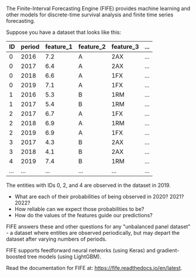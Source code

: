 The Finite-Interval Forecasting Engine (FIFE) provides machine learning and other models for discrete-time survival analysis and finite time series forecasting.

Suppose you have a dataset that looks like this:

| ID | period | feature_1 | feature_2 | feature_3 | ... |
|----|--------|-----------|-----------|-----------|-----|
| 0  | 2016   | 7.2       | A         | 2AX       | ... |
| 0  | 2017   | 6.4       | A         | 2AX       | ... |
| 0  | 2018   | 6.6       | A         | 1FX       | ... |
| 0  | 2019   | 7.1       | A         | 1FX       | ... |
| 1  | 2016   | 5.3       | B         | 1RM       | ... |
| 1  | 2017   | 5.4       | B         | 1RM       | ... |
| 2  | 2017   | 6.7       | A         | 1FX       | ... |
| 2  | 2018   | 6.9       | A         | 1RM       | ... |
| 2  | 2019   | 6.9       | A         | 1FX       | ... |
| 3  | 2017   | 4.3       | B         | 2AX       | ... |
| 3  | 2018   | 4.1       | B         | 2AX       | ... |
| 4  | 2019   | 7.4       | B         | 1RM       | ... |
| ...| ...    | ...       | ...       |...        | ... |

The entities with IDs 0, 2, and 4 are observed in the dataset in 2019.

* What are each of their probabilities of being observed in 2020? 2021? 2022?
* How reliable can we expect those probabilities to be?
* How do the values of the features guide our predictions?

FIFE answers these and other questions for any "unbalanced panel dataset" - a dataset where entities are observed periodically, but may depart the dataset after varying numbers of periods.

FIFE supports feedforward neural networks (using Keras) and gradient-boosted tree models (using LightGBM).

Read the documentation for FIFE at: https://fife.readthedocs.io/en/latest.
